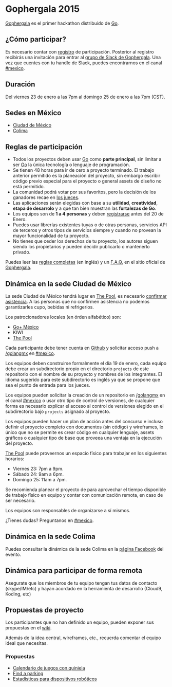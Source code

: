 # Gophergala 2015

[Gophergala][1] es el primer hackathon distribuído de [Go][4].

## ¿Cómo participar?

Es necesario contar con [registro][5] de participación. Posterior al registro
recibirás una invitación para entrar al [grupo de Slack de Gophergala][2]. Una
vez que cuentes con tu handle de Slack, puedes encontrarnos en el canal
[#mexico][3].

## Duración

Del viernes 23 de enero a las 7pm al domingo 25 de enero a las 7pm (CST).

## Sedes en México

* [Ciudad de México][6]
* [Colima](https://www.facebook.com/events/934208703256506/)

## Reglas de participación

* Todos los proyectos deben usar [Go][4] como **parte principal**, sin
limitar a ser [Go][4] la única tecnología o lenguaje de programación.
* Se tienen 48 horas para ir de cero a proyecto terminado. El trabajo anterior
permitido es la planeación del proyecto, sin embargo escribir código previo
especial para el proyecto o general assets de diseño no está permitido.
* La comunidad podrá votar por sus favoritos, pero la decisión de los ganadores
recae en [los jueces](http://gophergala.com/judging).
* Las aplicaciones serán elegidas con base a su **utilidad**, **creatividad**,
**etapa de desarrolo** y a que tan bien muestran las **fortalezas de Go**.
* Los equipos son de **1 a 4 personas** y deben [registrarse][5] antes del 20
de Enero.
* Puedes usar librerías existentes tuyas o de otras personas, servicios API de
terceros y otros tipos de servicios siempre y cuando no provean la mayor
funcionalidad de tu proyecto.
* No tienes que ceder los derechos de tu proyecto, los autores siguen siendo
los propietarios y pueden decidir publicarlo o mantenerlo privado.

Puedes leer las [reglas completas](http://gophergala.com/rules/) (en inglés) y
un [F.A.Q.](http://gophergala.com/faq) en el sitio oficial de [Gophergala][1].

## Dinámica en la sede Ciudad de México

La sede Ciudad de México tendrá lugar en [The Pool][8], es necesario [confirmar
asistencia][6]. A las personas que no confirmen asistencia no podemos
garantizarles cupo, bebidas ni refrigerios.

Los patrocionadores locales (en órden alfabético) son:

* [Go+ México](https://plus.google.com/communities/110325783890611262108)
* KIWI
* [The Pool][8]

Cada participante debe tener cuenta en [Github][9] y solicitar acceso push a
[/golangmx][10] en [#mexico][3].

Los equipos deben construirse formalmente el día 19 de enero, cada equipo debe
crear un subdirectorio propio en el directorio `projects` de este repositorio
con el nombre de su proyecto y nombres de los integrantes. El idioma sugerido
para este subdirectorio es inglés ya que se propone que sea el punto de entrada
para los jueces.

Los equipos pueden solicitar la creación de un repositorio en [/golangmx][10]
en el canal [#mexico][3] o usar otro tipo de control de versiones, de cualquier
forma es necesario explicar el acceso al control de versiones elegido en el
subdirectorio bajo `projects` asignado al proyecto.

Los equipos pueden hacer un plan de acción antes del concurso e incluso definir
el proyecto completo con documentos (sin código) y wireframes, lo único que no
se permite es crear código en cualquier lenguaje, assets gráficos o cualquier
tipo de base que proveea una ventaja en la ejecución del proyecto.

[The Pool][8] puede proveernos un espacio físico para trabajar en los
siguientes horarios:

* Viernes 23: 7pm a 9pm.
* Sábado 24: 9am a 6pm.
* Domingo 25: 11am a 7pm.

Se recomienda planear el proyecto de para aprovechar el tiempo disponible de
trabajo físico en equipo y contar con comunicación remota, en caso de ser
necesario.

Los equipos son responsables de organizarse a sí mismos.

¿Tienes dudas? Preguntanos en [#mexico][3].

## Dinámica en la sede Colima

Puedes consultar la dinámica de la sede Colima en la [página
Facebook](https://www.facebook.com/events/934208703256506/) del evento.

## Dinámica para participar de forma remota

Asegurate que los miembros de tu equipo tengan tus datos de contacto (skype/IM/etc) y hayan acordado en la herramienta de desarrollo (Cloud9, Koding, etc)



## Propuestas de proyecto

Los participantes que no han definido un equipo, pueden exponer sus propuestas
en el [wiki](https://github.com/golangmx/gophergala-2015/wiki).

Además de la idea central, wireframes, etc., recuerda comentar el equipo ideal
que necesitas.

### Propuestas

* [Calendario de juegos con quiniela](https://github.com/golangmx/gophergala-2015/wiki/(Propuesta)-Calendario-de-juegos-con-quiniela)
* [Find a parking](https://github.com/golangmx/gophergala-2015/wiki/Find-A-Parking)
* [Estadísticas para dispositivos robóticos](https://github.com/golangmx/gophergala-2015/wiki/Propuesta:-Estad%C3%ADsticas-para-dispositivos-rob%C3%B3ticos)

[1]: http://gophergala.com/
[2]: https://gophergala.slack.com/
[3]: https://gophergala.slack.com/messages/mexico/
[4]: https://golang.org/
[5]: https://gophers.typeform.com/to/wondM5
[6]: https://plus.google.com/events/ck9fmt0laokc34gbd2qunagmcps
[7]: https://www.facebook.com/events/934208703256506/
[8]: http://www.thepool.mx/
[9]: https://github.com/
[10]: https://github.com/golangmx
